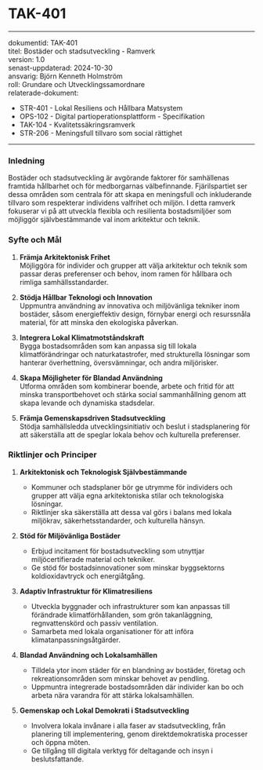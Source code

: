 # TAK-401
---
dokumentid: TAK-401  
titel: Bostäder och stadsutveckling - Ramverk  
version: 1.0  
senast-uppdaterad: 2024-10-30  
ansvarig: Björn Kenneth Holmström  
roll: Grundare och Utvecklingssamordnare  
relaterade-dokument:  
  - STR-401 - Lokal Resiliens och Hållbara Matsystem  
  - OPS-102 - Digital partioperationsplattform - Specifikation  
  - TAK-104 - Kvalitetssäkringsramverk  
  - STR-206 - Meningsfull tillvaro som social rättighet  
---

### Inledning
Bostäder och stadsutveckling är avgörande faktorer för samhällenas framtida hållbarhet och för medborgarnas välbefinnande. Fjärilspartiet ser dessa områden som centrala för att skapa en meningsfull och inkluderande tillvaro som respekterar individens valfrihet och miljön. I detta ramverk fokuserar vi på att utveckla flexibla och resilienta bostadsmiljöer som möjliggör självbestämmande val inom arkitektur och teknik.

### Syfte och Mål
1. **Främja Arkitektonisk Frihet**  
   Möjliggöra för individer och grupper att välja arkitektur och teknik som passar deras preferenser och behov, inom ramen för hållbara och rimliga samhällsstandarder.

2. **Stödja Hållbar Teknologi och Innovation**  
   Uppmuntra användning av innovativa och miljövänliga tekniker inom bostäder, såsom energieffektiv design, förnybar energi och resurssnåla material, för att minska den ekologiska påverkan.

3. **Integrera Lokal Klimatmotståndskraft**  
   Bygga bostadsområden som kan anpassa sig till lokala klimatförändringar och naturkatastrofer, med strukturella lösningar som hanterar överhettning, översvämningar, och andra miljörisker.

4. **Skapa Möjligheter för Blandad Användning**  
   Utforma områden som kombinerar boende, arbete och fritid för att minska transportbehovet och stärka social sammanhållning genom att skapa levande och dynamiska stadsdelar.

5. **Främja Gemenskapsdriven Stadsutveckling**  
   Stödja samhällsledda utvecklingsinitiativ och beslut i stadsplanering för att säkerställa att de speglar lokala behov och kulturella preferenser.

### Riktlinjer och Principer

1. **Arkitektonisk och Teknologisk Självbestämmande**  
   - Kommuner och stadsplaner bör ge utrymme för individers och grupper att välja egna arkitektoniska stilar och teknologiska lösningar.
   - Riktlinjer ska säkerställa att dessa val görs i balans med lokala miljökrav, säkerhetsstandarder, och kulturella hänsyn.

2. **Stöd för Miljövänliga Bostäder**  
   - Erbjud incitament för bostadsutveckling som utnyttjar miljöcertifierade material och tekniker.
   - Ge stöd för bostadsinnovationer som minskar byggsektorns koldioxidavtryck och energiåtgång.

3. **Adaptiv Infrastruktur för Klimatresiliens**  
   - Utveckla byggnader och infrastrukturer som kan anpassas till förändrade klimatförhållanden, som grön takanläggning, regnvattenskörd och passiv ventilation.
   - Samarbeta med lokala organisationer för att införa klimatanpassningsåtgärder.

4. **Blandad Användning och Lokalsamhällen**  
   - Tilldela ytor inom städer för en blandning av bostäder, företag och rekreationsområden som minskar behovet av pendling.
   - Uppmuntra integrerade bostadsområden där individer kan bo och arbeta nära varandra för att stärka lokalsamhällen.

5. **Gemenskap och Lokal Demokrati i Stadsutveckling**  
   - Involvera lokala invånare i alla faser av stadsutveckling, från planering till implementering, genom direktdemokratiska processer och öppna möten.
   - Ge tillgång till digitala verktyg för deltagande och insyn i beslutsfattande.

